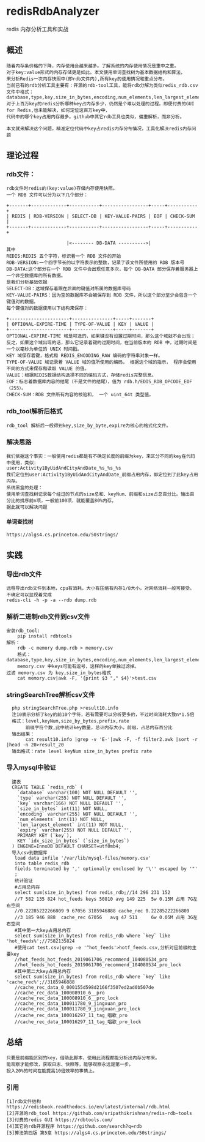 # redisRdbAnalyzer
redis 内存分析工具和实战

## 概述
    随着内存条价格的下降，内存使用会越来越多。了解系统的内存使用情况是重中之重。
    对于key:value形式的内存存储更是如此。本文使用单词查找树为基本数据结构和算法，
    来分析Redis一次内存快照中(即rdb文件内),所有key的使用情况和重点分布。
    当前已有的rdb分析工具主要有：开源的rdb-tool工具，能将rdb分解为类似redis_rdb.csv文件中格式：
    database,type,key,size_in_bytes,encoding,num_elements,len_largest_element,expiry;
    对于上百万key的redis分析哪种key占内存多少，仍然是个难以处理的过程。即便付费的GUI for Redis,也未能解决，如何定位这百万key中，
    代码中的哪个key占用内存最多。github中其它rdb工具也类似，偏重解析，而非分析。
    
    本文就来解决这个问题，精准定位代码中key占redis内存分布情况，工具化解决redis内存问题

## 理论过程
### rdb文件：
    rdb文件时redis的(key:value)存储内存使用快照。
    一个 RDB 文件可以分为以下几个部分：
    
    +-------+-------------+-----------+-----------------+-----+-----------+
    | REDIS | RDB-VERSION | SELECT-DB | KEY-VALUE-PAIRS | EOF | CHECK-SUM |
    +-------+-------------+-----------+-----------------+-----+-----------+
    
                          |<-------- DB-DATA ---------->|
    其中
    REDIS:REDIS 五个字符，标识着一个 RDB 文件的开始
    RDB-VERSION:一个四字节长的以字符表示的整数，记录了该文件所使用的 RDB 版本号
    DB-DATA:这个部分在一个 RDB 文件中会出现任意多次，每个 DB-DATA 部分保存着服务器上一个非空数据库的所有数据。
    是我们分析基础依据
    SELECT-DB：这域保存着跟在后面的键值对所属的数据库号码
    KEY-VALUE-PAIRS：因为空的数据库不会被保存到 RDB 文件，所以这个部分至少会包含一个键值对的数据。
    每个键值对的数据使用以下结构来保存：
    
    +----------------------+---------------+-----+-------+
    | OPTIONAL-EXPIRE-TIME | TYPE-OF-VALUE | KEY | VALUE |
    +----------------------+---------------+-----+-------+
    OPTIONAL-EXPIRE-TIME 域是可选的，如果键没有设置过期时间，那么这个域就不会出现； 反之，如果这个域出现的话，那么它记录着键的过期时间，在当前版本的 RDB 中，过期时间是一个以毫秒为单位的 UNIX 时间戳。
    KEY 域保存着键，格式和 REDIS_ENCODING_RAW 编码的字符串对象一样。
    TYPE-OF-VALUE 域记录着 VALUE 域的值所使用的编码， 根据这个域的指示， 程序会使用不同的方式来保存和读取 VALUE 的值。
    VALUE：根据REDIS数据结构选择不同的编码方式，存储redis完整信息。
    EOF：标志着数据库内容的结尾（不是文件的结尾），值为 rdb.h/EDIS_RDB_OPCODE_EOF （255）。
    CHECK-SUM：RDB 文件所有内容的校验和， 一个 uint_64t 类型值。    
### rdb_tool解析后格式
    rdb_tool 解析后一般得到key,size_by_byte,expire为核心的格式化文件。
### 解决思路
    我们依据这个事实：一般使用redis都是有不确定长度的前缀为key，来区分不同的key在代码中使用，类似:
    user:Activity1ByUidAndCityAndDate_%s_%s_%s
    我们定位到user:Activity1ByUidAndCityAndDate_前缀占用内存，即定位到了此key占用内存。
    系统黑盒的处理：
    使用单词查找树记录每个经过的节点的size总和、keyNum、前缀和size占总百分比。输出百分比的排序前n项，一般前100项，就能覆盖80%内存。
    据此就可以解决问题
#### 单词查找树
    https://algs4.cs.princeton.edu/50strings/
## 实践
### 导出rdb文件
    远程导出rdb文件到本地，cpu有消耗，大小有压缩有内存1/8大小，对网络消耗一般可接受。
    不确定可以监视着完成
    redis-cli -h -p -a --rdb dump.rdb
### 解析二进制rdb文件到csv文件
    安装rdb_tool: 
        pip install rdbtools
    解析：
        rdb -c memory dump.rdb > memory.csv
        格式：database,type,key,size_in_bytes,encoding,num_elements,len_largest_element,expiry
        memory.csv 中keys可能有逗号，这样的key单独过滤掉。
    过滤 memory.csv 为 key,size_in_bytes格式
        cat memory.csv|awk -F, '{print $3 "," $4}'>test.csv
### stringSearchTree解析csv文件
        
      php stringSearchTree.php >result10.info 
      注10表示分析了key的前10个字符，若有需要可以分析更多的，不过时间消耗大致n*1.5倍
      格式：level,keyNum,size_by_bytes,prefix,rate
           前缀字符个数,此中统计key数量，总计内存大小，前缀，占总内存百分比
      输出结果：
           cat result10.info |grep -v 'E-'|awk -F, -f filter2.awk |sort -r |head -n 20>result_20
      输出格式：rate level keyNum size_in_bytes prefix rate 
### 导入mysql中验证
        
      建表
      CREATE TABLE `redis_rdb` (
        `database` varchar(100) NOT NULL DEFAULT '',
        `type` varchar(255) NOT NULL DEFAULT '',
        `key` varchar(166) NOT NULL DEFAULT '',
        `size_in_bytes` int(11) NOT NULL,
        `encoding` varchar(255) NOT NULL DEFAULT '',
        `num_elements` int(11) NOT NULL,
        `len_largest_element` int(11) NOT NULL,
        `expiry` varchar(255) NOT NULL DEFAULT '',
        PRIMARY KEY (`key`),
        KEY `idx_size_in_bytes` (`size_in_bytes`)
      ) ENGINE=InnoDB DEFAULT CHARSET=utf8mb4;
      导入csv到数据库
       load data infile '/var/lib/mysql-files/memory.csv'
       into table redis_rdb
       fields terminated by ',' optionally enclosed by '\'' escaped by '"'
       ;
       统计验证
       #占用总内存
       select sum(size_in_bytes) from redis_rdb;//14 296 231 152
       //7 582 135 824 hot_feeds keys 50810 avg 149 225  5w 0.15M 占用 7G左右空间
       //0.22285222266809 9 67056 3185946888 cache_rec 0.22285222266809
       //3 185 946 888  cache_rec 67056   avg 47 511     6w 0.05M 占用 3G左右空间
       #其中第一大key占用总内存
       select sum(size_in_bytes) from redis_rdb where `key` like 'hot_feeds%';//7582135824
       #使用cat test.csv|grep -e '^hot_feeds'>hotf_feeds.csv,分析对应前缀的主要key
       //hot_feeds_hot_feeds_2019061706_recommend_104080534_pro
       //hot_feeds_hot_feeds_2019061706_recommend_104080534_pro_lock
       #其中第二大key占用总内存
       select sum(size_in_bytes) from redis_rdb where `key` like 'cache_rec%';//3185946888
       //cache_rec_data_0_000155d598d2166f3507ed2ad0b507de
       //cache_rec_data_100008910_6__pro
       //cache_rec_data_100008910_6__pro_lock
       //cache_rec_data_100011780_9_jingxuan_pro
       //cache_rec_data_100011780_9_jingxuan_pro_lock
       //cache_rec_data_100016297_11_tag_唱歌_pro
       //cache_rec_data_100016297_11_tag_唱歌_pro_lock

## 总结
    只要是前缀能区别的key，借助此脚本，使用此流程都能分析出内存分布来。
    能观察才能修改，获取日志、快照等，能够观察永远是第一步。
    投入20%的时间在能提高10倍效率的事情上。
### 引用

    [1]rdb文件结构 https://redisbook.readthedocs.io/en/latest/internal/rdb.html
    [2]开源的rdb_tool https://github.com/sripathikrishnan/redis-rdb-tools
    [3]付费的redis GUI https://rdbtools.com/
    [4]其它的rdb开源程序 https://github.com/search?q=rdb
    [5]算法第四版 第5章 https://algs4.cs.princeton.edu/50strings/